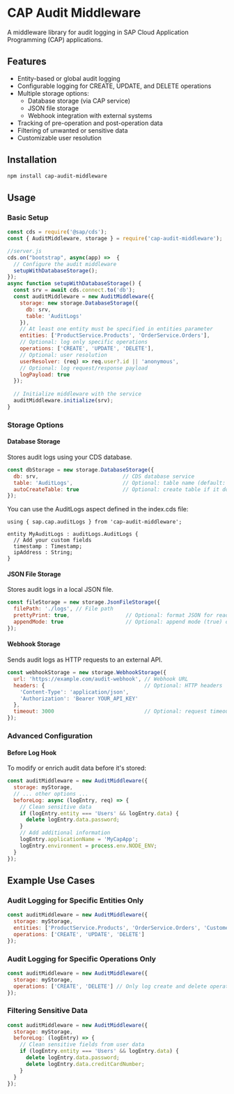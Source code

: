 # CAP Audit Middleware

A middleware library for audit logging in SAP Cloud Application Programming (CAP) applications.

## Features

- Entity-based or global audit logging
- Configurable logging for CREATE, UPDATE, and DELETE operations
- Multiple storage options:
  - Database storage (via CAP service)
  - JSON file storage
  - Webhook integration with external systems
- Tracking of pre-operation and post-operation data
- Filtering of unwanted or sensitive data
- Customizable user resolution

## Installation

```bash
npm install cap-audit-middleware
```

## Usage

### Basic Setup

```javascript
const cds = require('@sap/cds');
const { AuditMiddleware, storage } = require('cap-audit-middleware');

//server.js
cds.on("bootstrap", async(app) =>  {
  // Configure the audit middleware
  setupWithDatabaseStorage();
});
async function setupWithDatabaseStorage() {
  const srv = await cds.connect.to('db');
  const auditMiddleware = new AuditMiddleware({
    storage: new storage.DatabaseStorage({
      db: srv,
      table: 'AuditLogs'
    }),
    // At least one entity must be specified in entities parameter
    entities: ['ProductService.Products', 'OrderService.Orders'],
    // Optional: log only specific operations
    operations: ['CREATE', 'UPDATE', 'DELETE'],
    // Optional: user resolution
    userResolver: (req) => req.user?.id || 'anonymous',
    // Optional: log request/response payload
    logPayload: true
  });
  
  // Initialize middleware with the service
  auditMiddleware.initialize(srv);
}
```

### Storage Options

#### Database Storage

Stores audit logs using your CDS database.

```javascript
const dbStorage = new storage.DatabaseStorage({
  db: srv,                           // CDS database service
  table: 'AuditLogs',                // Optional: table name (default: 'ServiceLogs')
  autoCreateTable: true              // Optional: create table if it doesn't exist (default: true)
});
```
You can use the AuditLogs aspect defined in the index.cds file:

```cds
using { sap.cap.auditLogs } from 'cap-audit-middleware';

entity MyAuditLogs : auditLogs.AuditLogs {
  // Add your custom fields
  timestamp : Timestamp;
  ipAddress : String;
}
```

#### JSON File Storage

Stores audit logs in a local JSON file.

```javascript
const fileStorage = new storage.JsonFileStorage({
  filePath: './logs', // File path
  prettyPrint: true,                  // Optional: format JSON for readability
  appendMode: true                    // Optional: append mode (true) or overwrite (false)
});
```

#### Webhook Storage

Sends audit logs as HTTP requests to an external API.

```javascript
const webhookStorage = new storage.WebhookStorage({
  url: 'https://example.com/audit-webhook', // Webhook URL
  headers: {                                // Optional: HTTP headers
    'Content-Type': 'application/json',
    'Authorization': 'Bearer YOUR_API_KEY'
  },
  timeout: 3000                             // Optional: request timeout (ms)
});
```

### Advanced Configuration

#### Before Log Hook

To modify or enrich audit data before it's stored:

```javascript
const auditMiddleware = new AuditMiddleware({
  storage: myStorage,
  // ... other options ...
  beforeLog: async (logEntry, req) => {
    // Clean sensitive data
    if (logEntry.entity === 'Users' && logEntry.data) {
      delete logEntry.data.password;
    }
    // Add additional information
    logEntry.applicationName = 'MyCapApp';
    logEntry.environment = process.env.NODE_ENV;
  }
});
```



## Example Use Cases

### Audit Logging for Specific Entities Only

```javascript
const auditMiddleware = new AuditMiddleware({
  storage: myStorage,
  entities: ['ProductService.Products', 'OrderService.Orders', 'CustomerService.Customers'],
  operations: ['CREATE', 'UPDATE', 'DELETE']
});
```

### Audit Logging for Specific Operations Only

```javascript
const auditMiddleware = new AuditMiddleware({
  storage: myStorage,
  operations: ['CREATE', 'DELETE'] // Only log create and delete operations
});
```

### Filtering Sensitive Data

```javascript
const auditMiddleware = new AuditMiddleware({
  storage: myStorage,
  beforeLog: (logEntry) => {
    // Clean sensitive fields from user data
    if (logEntry.entity === 'Users' && logEntry.data) {
      delete logEntry.data.password;
      delete logEntry.data.creditCardNumber;
    }
  }
});
```

